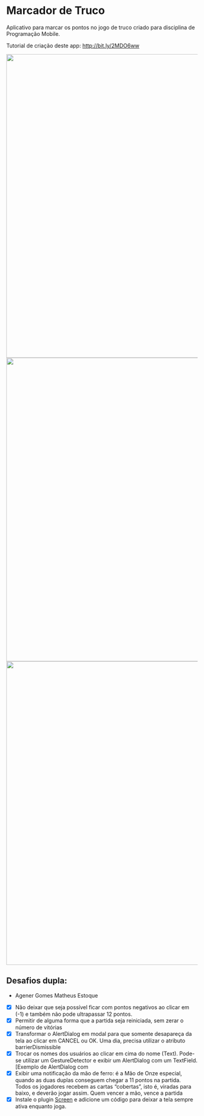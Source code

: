 # Marcador de Truco

Aplicativo para marcar os pontos no jogo de truco criado para disciplina de Programação Mobile.

Tutorial de criação deste app: http://bit.ly/2MDO6ww

<p align="center">
    <img src="https://lh3.googleusercontent.com/-xVd5nenTNtHbNdlaf3JKY62VR_T-gVc1W5VpevZ3pw64SagZ2nrT4XyuUBDL2f7vWQ=w1920-h969-rw" width="800"/>
    <img src="https://lh3.googleusercontent.com/4RsN1MO2-n9ubdZ7sGmsAu2pCql0xiGBL5ASOsZGDFwcagTbInNml_rfbkl5ISYhUw=w1920-h969-rw" width="800"/>
    <img src="https://lh3.googleusercontent.com/kWzgfRP7EKMx0Kyzj6f7RrW_GItuIn0LL_baPxaxJkW-nD3aRptYweEm3XiYuwe0Ouc=w1920-h969-rw" width="800"/>
</p>


## Desafios dupla:

- Agener Gomes Matheus Estoque

- [x] Não deixar que seja possível ficar com pontos negativos ao clicar em (-1) e também não pode ultrapassar 12 pontos.
- [x] Permitir de alguma forma que a partida seja reiniciada, sem zerar o número de vitórias
- [x] Transformar o AlertDialog em modal para que somente desapareça da tela ao clicar em CANCEL ou OK. Uma dia, precisa utilizar o atributo barrierDismissible
- [x] Trocar os nomes dos usuários ao clicar em cima do nome (Text). Pode-se utilizar um GestureDetector e exibir um AlertDialog com um TextField. [Exemplo de AlertDialog com 
- [x] Exibir uma notificação da mão de ferro: é a Mão de Onze especial, quando as duas duplas conseguem chegar a 11 pontos na partida. Todos os jogadores recebem as cartas “cobertas”, isto é, viradas para baixo, e deverão jogar assim. Quem vencer a mão, vence a partida
- [x] Instale o plugin [Screen](https://pub.dev/packages/screen#-readme-tab-) e adicione um código para deixar a tela sempre ativa enquanto joga.
